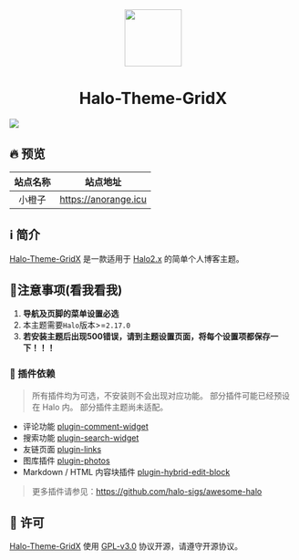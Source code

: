<div align="center">
<!-- 主题Logo -->
<img width="100px" src="https://img.picui.cn/free/2024/07/02/6683c35eec355.png">
<!-- 主题名称 -->
<h1>Halo-Theme-GridX</h1>
<!-- 快捷导航 -->
<p align="center">

</p>
</div>

<!-- 主题预览图 -->
![](https://cdn.anorange.icu/blog/screenshot-1720338238655.png-webp)

## 🔥 预览

|  站点名称  |          站点地址           |
|:------:|:-----------------------:|
| 小橙子 | https://anorange.icu |

## ℹ️ 简介

[Halo-Theme-GridX](https://github.com/cyx614997005/halo-theme-gridx)
是一款适用于 [Halo2.x](https://github.com/halo-dev/halo) 的简单个人博客主题。

## 🚨注意事项(看我看我)

1. **导航及页脚的菜单设置必选**
2. 本主题需要`Halo`版本>=`2.17.0`
3. **若安装主题后出现500错误，请到主题设置页面，将每个设置项都保存一下！！！**

### 🔌 插件依赖

> 所有插件均为可选，不安装则不会出现对应功能。
> 部分插件可能已经预设在 Halo 内。
> 部分插件主题尚未适配。

- 评论功能 [plugin-comment-widget](https://github.com/halo-sigs/plugin-comment-widget/releases)
- 搜索功能 [plugin-search-widget](https://github.com/halo-sigs/plugin-search-widget/releases)
- 友链页面 [plugin-links](https://github.com/halo-sigs/plugin-links)
- 图库插件 [plugin-photos](https://github.com/halo-sigs/plugin-photos)
- Markdown / HTML 内容块插件 [plugin-hybrid-edit-block](https://www.halo.run/store/apps/app-NgHnY)

> 更多插件请参见：https://github.com/halo-sigs/awesome-halo

## 🔐 许可

[Halo-Theme-GridX](https://github.com/cyx614997005/halo-theme-gridx) 使用 [GPL-v3.0](./LICENSE) 协议开源，请遵守开源协议。





